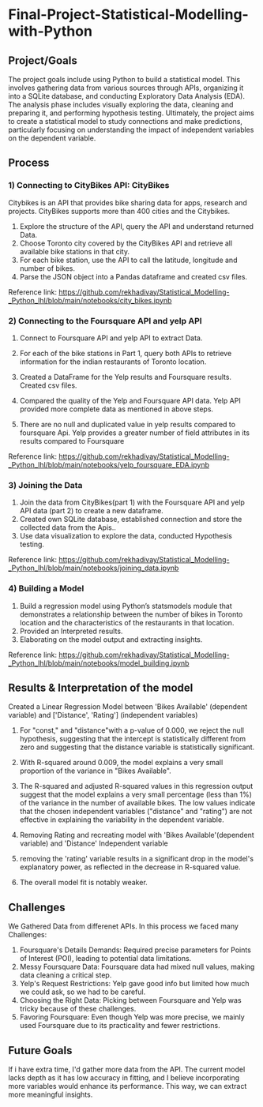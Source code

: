 # Final-Project-Statistical-Modelling-with-Python

## Project/Goals
The project goals include using Python to build a statistical model. This involves gathering data from various sources through APIs, organizing it into a SQLite database, and conducting Exploratory Data Analysis (EDA).
The analysis phase includes visually exploring the data, cleaning and preparing it, and performing hypothesis testing. 
Ultimately, the project aims to create a statistical model to study connections and make predictions, particularly focusing on understanding the impact of independent variables on the dependent variable.

## Process
### 1) Connecting to CityBikes API: CityBikes
Citybikes is an API that provides bike sharing data for apps, research and projects.
CityBikes supports more than 400 cities and the Citybikes.

 1. Explore the structure of the API, query the API and understand returned Data.
 2. Choose Toronto city covered by the CityBikes API and retrieve all available bike stations in that city.
 3. For each bike station, use the API to call the latitude, longitude and number of bikes.
 4. Parse the JSON object into a Pandas dataframe and created csv files.

Reference link: https://github.com/rekhadivay/Statistical_Modelling-_Python_lhl/blob/main/notebooks/city_bikes.ipynb

### 2) Connecting to the Foursquare API and yelp API

 1. Connect to Foursquare API and yelp API to extract Data.

 2. For each of the bike stations in Part 1, query both APIs to retrieve information for the indian restaurants of Toronto  location.

 3. Created a DataFrame for the Yelp results and Foursquare results. Created csv files.

 4. Compared the quality of the Yelp and Foursquare API data. Yelp API provided more complete data as mentioned in above steps.

 5. There are no null and duplicated value in yelp results compared to foursquare Api. Yelp provides a greater number of field  attributes in its results compared to Foursquare

Reference link: https://github.com/rekhadivay/Statistical_Modelling-_Python_lhl/blob/main/notebooks/yelp_foursquare_EDA.ipynb

### 3) Joining the Data
 1. Join the data from CityBikes(part 1) with the Foursquare API and yelp API data (part 2) to create a new dataframe.
 2. Created own SQLite database, established connection and store the collected data from the Apis..
 3. Use data visualization to explore the data, conducted Hypothesis testing.

Reference link: https://github.com/rekhadivay/Statistical_Modelling-_Python_lhl/blob/main/notebooks/joining_data.ipynb

### 4) Building a Model
 1. Build a regression model using Python’s statsmodels module that demonstrates a relationship between the number of bikes in Toronto location and the characteristics of the restaurants in that location.
 2. Provided an Interpreted results.
 3. Elaborating on the model output and extracting insights.

Reference link: https://github.com/rekhadivay/Statistical_Modelling-_Python_lhl/blob/main/notebooks/model_building.ipynb

## Results & Interpretation of the model
 Created a Linear Regression Model between 'Bikes Available' (dependent variable) and ['Distance', 'Rating'] (independent variables)
 
1. For "const," and "distance"with a p-value of 0.000, we reject the null hypothesis, suggesting that the intercept is statistically different from zero and suggesting that the distance variable is statistically significant.

2. With R-squared around 0.009, the model explains a very small proportion of the variance in "Bikes Available".
   
3. The R-squared and adjusted R-squared values in this regression output suggest that the model explains a very small   percentage (less than 1%) of the variance in the number of available bikes. The low values indicate that the chosen independent variables ("distance" and "rating") are not effective in explaining the variability in the dependent variable.
 4. Removing Rating and recreating model with 'Bikes Available'(dependent variable) and 'Distance' Independent variable
 5. removing the 'rating' variable results in a significant drop in the model's explanatory power, as reflected in the decrease in R-squared value.
 6. The overall model fit is notably weaker.
 
## Challenges 
 We Gathered Data from differenet APIs. In this process we faced many Challenges: 
 1. Foursquare's Details Demands: Required precise parameters for Points of Interest (POI), leading to potential  data limitations.
 2. Messy Foursquare Data:  Foursquare data had mixed null values, making data cleaning a critical step.
 3. Yelp's Request Restrictions: Yelp gave good info but limited how much we could ask, so we had to be careful.
 4. Choosing the Right Data: Picking between Foursquare and Yelp was tricky because of these challenges.
 5. Favoring Foursquare: Even though Yelp was more precise, we mainly used Foursquare due to its practicality and fewer restrictions.

## Future Goals

 If i have extra time, I'd gather more data from the API.
 The current model lacks depth as it has low accuracy in fitting, and I believe incorporating more variables would enhance its performance. This way, we can extract more meaningful insights.